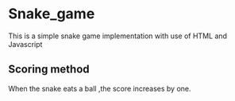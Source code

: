 # Snake_game
This is a simple snake game implementation with use of HTML and Javascript

## Scoring method
When the snake eats a ball ,the score increases by one.
